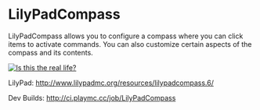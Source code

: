 LilyPadCompass
==============

LilyPadCompass allows you to configure a compass where you can click items to activate commands. You can also customize certain aspects of the compass and its contents.

[![Is this the real life?](http://i.imgur.com/JbIfSBe.png)](https://github.com/sgtcaze/LilyPadCompass/releases)


LilyPad: http://www.lilypadmc.org/resources/lilypadcompass.6/

Dev Builds: http://ci.playmc.cc/job/LilyPadCompass

